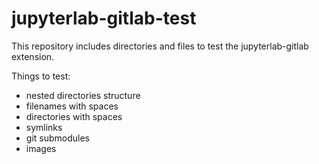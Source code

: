 # jupyterlab-gitlab-test

This repository includes directories and files to test the jupyterlab-gitlab extension.

Things to test:

- nested directories structure
- filenames with spaces
- directories with spaces
- symlinks
- git submodules
- images
